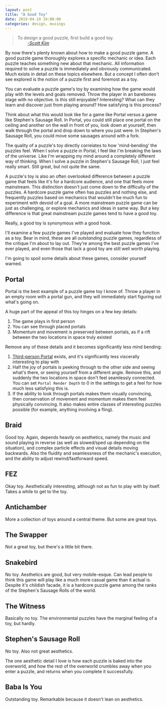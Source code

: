 ```yaml
---
layout: post
title: "A Good Toy"
date: 2019-04-19 19:00:00
categories: design, musings
---
```

>To design a good puzzle, first build a good toy.  
>&nbsp;&nbsp;&nbsp;&nbsp;&nbsp;&nbsp;&nbsp;&nbsp;[_-Scott Kim_](http://www.scottkim.com.previewc40.carrierzone.com/thinkinggames/whatisapuzzle/index.html)

By now there's plenty known about how to make a good puzzle game. A good puzzle game thoroughly explores a specific mechanic or idea. Each puzzle teaches something new about that mechanic. All information required to solve a puzzle is immediately and obviously communicated. Much exists in detail on these topics elsewhere. But a concept I often don't see explored is the notion of a puzzle first and foremost as a toy.

You can evaluate a puzzle game's toy by examining how the game would play with the levels and goals removed. Throw the player in an barebones stage with no objective. Is this still enjoyable? Interesting? What can they learn and discover just from playing around? How satisfying is this process?

Think about what this would look like for a game like Portal versus a game like Stephen's Sausage Roll. In Portal, you could still place one portal on the ceiling and another on the wall in front of you, look down at yourself, then walk through the portal and drop down to where you just were. In Stephen's Sausage Roll, you could move some sausages around with a fork.

The quality of a puzzle's toy directly correlates to how 'mind-bending' the puzzles feel. When I solve a puzzle in Portal, I feel like I'm breaking the laws of the universe. Like I'm wrapping my mind around a completely different way of thinking. When I solve a puzzle in Stephen's Sausage Roll, I just feel really smart. Still great, but not quite the same.

A puzzle's toy is also an often overlooked difference between a puzzle game that feels like it's for a hardcore audience, and one that feels more mainstream. This distinction doesn't just come down to the difficulty of the puzzles. A hardcore puzzle game often has puzzles and nothing else, and frequently puzzles based on mechanics that wouldn't be much fun to experiment with devoid of a goal. A more mainstream puzzle game can be just as challenging, or explore mechanics and ideas in same way. But a key difference is that great mainstream puzzle games tend to have a good toy.

Really, a good toy is synonymous with a good hook.

I'll examine a few puzzle games I've played and evaluate how they function as a toy. Bear in mind, these are all _outstanding_ puzzle games, regardless of the critique I'm about to lay out. They're among the best puzzle games I've ever played, and even those that lack a good toy are still well worth playing.

I'm going to spoil some details about these games, consider yourself warned.


## Portal

Portal is the best example of a puzzle game toy I know of. Throw a player in an empty room with a portal gun, and they will immediately start figuring out what's going on.

A huge part of the appeal of this toy hinges on a few key details:
1. The game plays in first person
2. You can see through placed portals
3. Momentum and movement is preserved between portals, as if a rift between the two locations in space truly existed

Remove any of these details and it becomes significantly less mind bending:
1. [Third-person Portal](https://portal.wecreatestuff.com/portal.php) exists, and it's significantly less viscerally interesting to play with
2. Half the joy of portals is peeking through to the other side and seeing what's there, or seeing yourself from a different angle. Remove this, and suddenly the two locations in space don't feel seamlessly connected. You can set `Portal Render Depth` to 0 in the settings to get a feel for how much less satisfying this is.
3. If the ability to look through portals makes them visually convincing, then conservation of movement and momentum makes them feel physically convincing. It also makes entire classes of interesting puzzles possible (for example, anything involving a fling).


## Braid

Good toy. Again, depends heavily on aesthetics, namely the music and sound playing in reverse (as well as slowed/sped up depending on the situation), and complex particle effects and visual details moving backwards. Also the fluidity and seamlessness of the mechanic's execution, and the ability to adjust rewind/fastforward speed.


## FEZ

Okay toy. Aesthetically interesting, although not as fun to play with by itself. Takes a while to get to the toy.


## Antichamber

More a collection of toys around a central theme. But some are great toys.


## The Swapper

Not a great toy, but there's a little bit there.


## Snakebird

No toy. Aesthetics are good, but very mobile-esque. Can lead people to think this game will play like a much more casual game than it actual is. Despite it's childish facade, it is a hardcore puzzle game among the ranks of the Stephen's Sausage Rolls of the world.


## The Witness

Basically no toy. The environmental puzzles have the marginal feeling of a toy, but hardly.


## Stephen's Sausage Roll

No toy. Also not great aesthetics.

The one aesthetic detail I love is how each puzzle is baked into the overworld, and how the rest of the overworld crumbles away when you enter a puzzle, and returns when you complete it successfully.


## Baba Is You

Outstanding toy. Remarkable because it doesn't lean on aesthetics.
